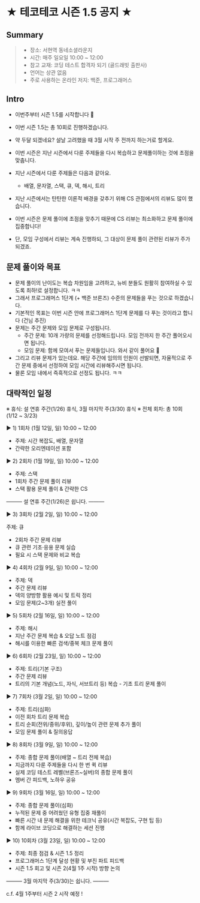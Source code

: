 # ★ 테코테코 시즌 1.5 공지 ★

## Summary

> - 장소: 서현역 동네소셜라운지
> - 시간: 매주 일요일 10:00 ~ 12:00
> - 참고 교재: 코딩 테스트 합격자 되기 (골드래빗 출판사)
> - 언어는 상관 없음
> - 주로 사용하는 온라인 저지: 백준, 프로그래머스


## Intro

- 이번주부터 시즌 1.5를 시작합니다 👏  
- 이번 시즌 1.5는 총 10회로 진행하겠습니다.  
- 약 두달 되겠네요? 설날 고려했을 때 3월 시작 주 전까지 하는거로 할게요.  
- 이번 시즌은 지난 시즌에서 다룬 주제들을 다시 복습하고 문제풀이하는 것에 초점을 맞춥니다.  
- 지난 시즌에서 다룬 주제들은 다음과 같아요.  
   - 배열, 문자열, 스택, 큐, 덱, 해시, 트리  

- 지난 시즌에서는 탄탄한 이론적 배경을 갖추기 위해 CS 관점에서의 리뷰도 많이 했습니다.  
- 이번 시즌은 문제 풀이에 초점을 맞추기 때문에 CS 리뷰는 최소화하고 문제 풀이에 집중합니다!  
- 단, 모임 구성에서 리뷰는 계속 진행하되, 그 대상이 문제 풀이 관련된 리뷰가 주가 되겠죠.


## 문제 풀이와 목표

- 문제 풀이의 난이도는 복습 차원임을 고려하고, 뉴비 분들도 원활히 참여하실 수 있도록 최하!로 설정합니다. ㅋㅋ  
- 그래서 프로그래머스 1단계 (+ 백준 브론즈) 수준의 문제들을 푸는 것으로 하겠습니다.  
- 기본적인 목표는 이번 시즌 안에 프로그래머스 1단계 문제를 다 푸는 것이라고 합니다 (건님 추진)  
- 문제는 주간 문제와 모임 문제로 구성됩니다.  
   - 주간 문제: 10개 가량의 문제를 선정해드립니다. 모임 전까지 한 주간 풀어오시면 됩니다.  
   - 모임 문제: 함께 모여서 푸는 문제들입니다. 와서 같이 풀어요 💓  
- 그리고 리뷰 문제가 있는데요. 해당 주간에 임의의 인원이 선발되면, 자율적으로 주간 문제 중에서 선정하여 모임 시간에 리뷰해주시면 됩니다.  
- 물론 모임 내에서 즉흑적으로 선정도 됩니다. ㅋㅋ  



## 대략적인 일정

※ 휴식: 설 연휴 주간(1/26) 휴식, 3월 마지막 주(3/30) 휴식
※ 전체 회차: 총 10회 (1/12 ~ 3/23)

▶️ 1) 1회차 (1월 12일, 일) 10:00 ~ 12:00
   
- 주제: 시간 복잡도, 배열, 문자열  
- 간략한 오리엔테이션 포함

▶️ 2) 2회차 (1월 19일, 일) 10:00 ~ 12:00
   
- 주제: 스택  
- 1회차 주간 문제 풀이 리뷰  
- 스택 활용 문제 풀이 & 간략한 CS     

——— 설 연휴 주간(1/26)은 쉽니다. ———

▶️ 3) 3회차 (2월 2일, 일) 10:00 ~ 12:00
   
주제: 큐  
- 2회차 주간 문제 리뷰  
- 큐 관련 기초·응용 문제 실습  
- 필요 시 스택 문제와 비교 복습  

▶️ 4) 4회차 (2월 9일, 일) 10:00 ~ 12:00
   
- 주제: 덱  
- 주간 문제 리뷰  
- 덱의 양방향 활용 예시 및 트릭 정리  
- 모임 문제(2~3개) 실전 풀이  

▶️ 5) 5회차 (2월 16일, 일) 10:00 ~ 12:00
   
- 주제: 해시  
- 지난 주간 문제 복습 & 오답 노트 점검  
- 해시를 이용한 빠른 검색/중복 체크 문제 풀이    

▶️ 6) 6회차 (2월 23일, 일) 10:00 ~ 12:00
   
- 주제: 트리(기본 구조)  
- 주간 문제 리뷰  
- 트리의 기본 개념(노드, 자식, 서브트리 등) 복습 - 기초 트리 문제 풀이  

▶️ 7) 7회차 (3월 2일, 일) 10:00 ~ 12:00
   
- 주제: 트리(심화)  
- 이전 회차 트리 문제 복습  
- 트리 순회(전위/중위/후위), 깊이/높이 관련 문제 추가 풀이  
- 모임 문제 풀이 & 질의응답  

▶️ 8) 8회차 (3월 9일, 일) 10:00 ~ 12:00
   
- 주제: 종합 문제 풀이(배열 ~ 트리 전체 복습)  
- 지금까지 다룬 주제들을 다시 한 번 퀵 리뷰  
- 실제 코딩 테스트 레벨(브론즈~실버)의 종합 문제 풀이  
- 멤버 간 피드백, 노하우 공유  

▶️ 9) 9회차 (3월 16일, 일) 10:00 ~ 12:00
   
- 주제: 종합 문제 풀이(심화)  
- 누적된 문제 중 어려웠던 유형 집중 재풀이  
- 빠른 시간 내 문제 해결을 위한 테크닉 공유(시간 복잡도, 구현 팁 등)  
- 함께 라이브 코딩으로 해결하는 세션 진행  

▶️ 10) 10회차 (3월 23일, 일) 10:00 ~ 12:00
   
- 주제: 최종 점검 & 시즌 1.5 정리  
- 프로그래머스 1단계 달성 현황 및 부진 파트 피드백  
- 시즌 1.5 회고 및 시즌 2(4월 1주 시작) 방향 논의  
  
——— 3월 마지막 주(3/30)는 쉽니다. ———

c.f. 4월 1주부터 시즌 2 시작 예정 ! 
